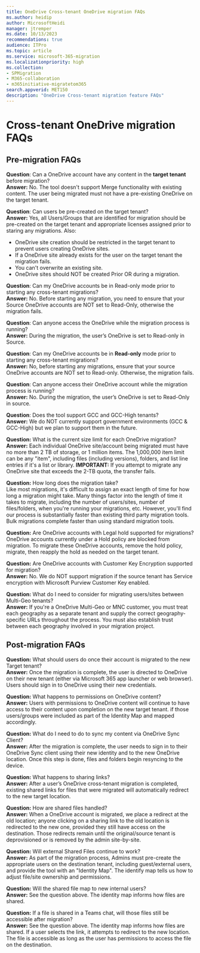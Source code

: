 ```yaml
---
title: OneDrive Cross-tenant OneDrive migration FAQs
ms.author: heidip
author: MicrosoftHeidi
manager: jtremper
ms.date: 10/13/2023
recommendations: true
audience: ITPro
ms.topic: article
ms.service: microsoft-365-migration
ms.localizationpriority: high
ms.collection: 
- SPMigration
- M365-collaboration
- m365initiative-migratetom365
search.appverid: MET150
description: "OneDrive Cross-tenant migration feature FAQs"
---
```


# Cross-tenant OneDrive migration FAQs

## Pre-migration FAQs

**Question**: Can a OneDrive account have any content in the **target tenant** before migration?</br>
**Answer:** No. The tool doesn't support Merge functionality with existing content. The user being migrated must not have a pre-existing OneDrive on the target tenant.

**Question**: Can users be pre-created on the target tenant?</br>
**Answer:** Yes, all Users/Groups that are identified for migration should be pre-created on the target tenant and appropriate licenses assigned prior to staring any migrations. Also:

- OneDrive site creation should be restricted in the target tenant to prevent users creating OneDrive sites.
- If a OneDrive site already exists for the user on the target tenant the migration fails.
- You can't overwrite an existing site.
- OneDrive sites should NOT be created Prior OR during a migration.

**Question**: Can my OneDrive accounts be in Read-only mode prior to starting any cross-tenant migrations?</br>
**Answer:** No. Before starting any migration, you need to ensure that your Source OneDrive accounts are NOT set to Read-Only, otherwise the migration fails. 

**Question**: Can anyone access the OneDrive while the migration process is running?</br>
**Answer:** During the migration, the user’s OneDrive is set to Read-only in Source.

**Question**: Can my OneDrive accounts be in **Read-only** mode prior to starting any cross-tenant migrations?</br>
**Answer:** No, before starting any migrations, ensure that your source OneDrive accounts are NOT set to Read-only. Otherwise, the migration fails. 

**Question**: Can anyone access their OneDrive account while the migration process is running?</br>
**Answer:** No. During the migration, the user’s OneDrive is set to Read-Only in source.

**Question**: Does the tool support GCC and GCC-High tenants?</br>
**Answer:** We do NOT currently support government environments (GCC & GCC-High) but we plan to support them in the future.

**Question:** What is the current size limit for each OneDrive migration?</br>
**Answer:**  Each individual OneDrive site/account being migrated must have no more than 2 TB of storage, or 1 million items. The 1,000,000 item limit can be any "item", including files (including versions), folders, and list line entries if it's a list or library.  **IMPORTANT:** If you attempt to migrate any OneDrive site that exceeds the 2-TB quota, the transfer fails.

**Question:** How long does the migration take?</br>
Like most migrations, it's difficult to assign an exact length of time for how long a migration might take. Many things factor into the length of time it takes to migrate, including the number of users/sites, number of files/folders, when you're running your migrations, etc. However, you'll find our process is substantially faster than existing third party migration tools. Bulk migrations complete faster than using standard migration tools.

**Question:** Are OneDrive accounts with Legal hold supported for migrations?</br>
OneDrive accounts currently under a Hold policy are blocked from migration. To migrate these OneDrive accounts, remove the hold policy, migrate, then reapply the hold as needed on the target tenant.

**Question:** Are OneDrive accounts with Customer Key Encryption supported for migration?</br>
**Answer:**  No. We do NOT support migration if the source tenant has Service encryption with Microsoft Purview Customer Key enabled.

**Question:**  What do I need to consider for migrating users/sites between Multi-Geo tenants? </br>
**Answer:**  If you're a OneDrive Multi-Geo or MNC customer, you must treat each geography as a separate tenant and supply the correct geography-specific URLs throughout the process. You must also establish trust between each geography involved in your migration project.


## Post-migration FAQs

**Question:** What should users do once their account is migrated to the new Target tenant?</br>
**Answer:** Once the migration is complete, the user is directed to OneDrive on their new tenant (either via Microsoft 365 app launcher or web browser). Users should sign in to OneDrive using their new credentials.

**Question:** What happens to permissions on OneDrive content?</br>
**Answer:** Users with permissions to OneDrive content will continue to have access to their content upon completion on the new target tenant. if those users/groups were included as part of the Identity Map and mapped accordingly. 

**Question:** What do I need to do to sync my content via OneDrive Sync Client? </br>
**Answer:**  After the migration is complete, the user needs to sign in to their OneDrive Sync client using their new identity and to the new OneDrive location. Once this step is done, files and folders begin resyncing to the device. 

**Question:** What happens to sharing links? </br>
**Answer:** After a user’s OneDrive cross-tenant migration is completed, existing shared links for files that were migrated will automatically redirect to the new target location.

**Question:** How are shared files handled?</br>
**Answer:**  When a OneDrive account is migrated, we place a redirect at the old location; anyone clicking on a sharing link to the old location is redirected to the new one, provided they still have access on the destination. Those redirects remain until the original/source tenant is deprovisioned or is removed by the admin site-by-site.

**Question:** Will external Shared Files continue to work?</br>
**Answer:**  As part of the migration process, Admins must pre-create the appropriate users on the destination tenant, including guest/external users,  and provide the tool with an "Identity Map". The identify map tells us how to adjust file/site ownership and permissions.

**Question:** Will the shared file map to new internal users?</br>
**Answer:** See the question above. The identity map informs how files are shared. 

**Question:** If a file is shared in a Teams chat, will those files still be accessible after migration?</br>
**Answer:**  See the question above. The identity map informs how files are shared. If a user selects the link, it attempts to redirect to the new location. The file is accessible as long as the user has permissions to access the file on the destination. 
